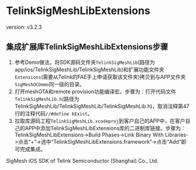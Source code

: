 # TelinkSigMeshLibExtensions

version: v3.2.3

## 集成扩展库TelinkSigMeshLibExtensions步骤

1. 参考Demo做法，将SDK源码文件夹`TelinkSigMeshLib`(路径为app/ios/TelinkSigMeshLib/TelinkSigMeshLib)和扩展功能文件夹`Extensions`(需要从Telink的FAE手上申请获取该文件夹)拷贝到与APP文件夹`SigMeshOCDemo`同一级的目录。
2. 打开meshOTA和remote provision功能编译宏。步骤为：打开代码文件`TelinkSigMeshLib.h`(路径为TelinkSigMeshLib/TelinkSigMeshLib/TelinkSigMeshLib.h)，取消注释第47行的注释代码`//#define kExist`。
3. 拉取库源码工程`TelinkSigMeshLib.xcodeproj`到客户自己的APP中，在客户自己的APP中添加TelinkSigMeshLibExtensions库的二进制库链接。步骤为：TelinkSigMeshLibExtensions->Build Phases->Link Binary With Libraries->点击“+”->选中“TelinkSigMeshLibExtensions.framework”->点击“Add”即可完成集成。

SigMesh iOS SDK of Telink Semiconductor (Shanghai) Co., Ltd.
